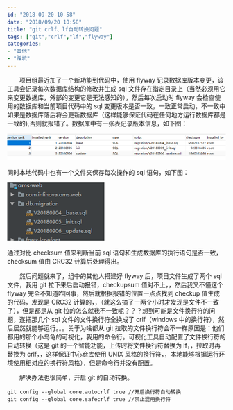 ```yaml
---
id: "2018-09-20-10-58"
date: "2018/09/20 10:58"
title: "git crlf、lf自动转换问题"
tags: ["git","crlf","lf","flyway"]
categories: 
- "其他"
- "踩坑"
---
```


&emsp;&emsp;项目组最近加了一个新功能到代码中，使用 flyway 记录数据库版本变更，该工具会记录每次数据库结构的修改并生成 sql 文件存在指定目录上（当然必须用它来变更数据库，外部的变更它是无法感知的），然后每次启动时 flyway 会检查使用的数据库和当前项目代码中的 sql 变更版本是否一致，一致正常启动，不一致中如果是数据库落后将会更新数据库（这样能够保证代码在任何地方运行数据库都是一致的),否则就报错了。数据库中有一张表记录版本信息，如下图：

![版本记录](https://raw.githubusercontent.com/FleyX/files/master/blogImg/%E5%85%B6%E4%BB%96%E5%90%84%E7%A7%8D/20190107102736.PNG)

同时本地代码中也有一个文件夹保存每次操作的 sql 语句，如下图：

![版本sql](https://raw.githubusercontent.com/FleyX/files/master/blogImg/%E5%85%B6%E4%BB%96%E5%90%84%E7%A7%8D/20190107102748.PNG)

通过对比 checksum 值来判断当前 sql 语句和生成数据库的执行语句是否一致，checksum 值由 CRC32 计算后处理得出。

&emsp;&emsp;然后问题就来了，组中的其他人搭建好 flyway 后，项目文件生成了两个 sql 文件，我用 git 拉下来后启动报错，checkupsum 值对不上，，然后我又不懂这个 flyway 完全不知道咋回事，然后就根据报错的位置一点点找到 checkup 值生成的代码，发现是 CRC32 计算的，，（就这么搞了一两个小时才发现是文件不一致了），但是都是从 git 拉的怎么就我不一致呢？？？想到可能是文件换行符的问题，遂把那几个 sql 文件的文件换行符全换成了 crlf（windows 中的换行符），然后居然就能够运行。。。关于为啥都从 git 拉取的文件换行符会不一样原因是：他们都用的那个小乌龟的可视化，我用的命令行。可视化工具自动配置了文件换行符的自动转换（这是 git 的一个智能功能，上传时将文件换行符替换为 lf，，拉取时再替换为 crlf，，这样保证中心仓库使用 UNIX 风格的换行符，，本地能够根据运行环境使用相对应的换行符风格），但是命令行并没有配置。

&emsp;&emsp;解决办法也很简单，开启 git 的自动转换。

```
git config --global core.autocrlf true //开启换行符自动转换
git config --global core.safecrlf true //禁止混用换行符
```
